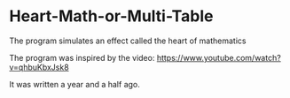 # Heart-Math-or-Multi-Table
The program simulates an effect called the heart of mathematics

The program was inspired by the video: https://www.youtube.com/watch?v=qhbuKbxJsk8

It was written a year and a half ago.
